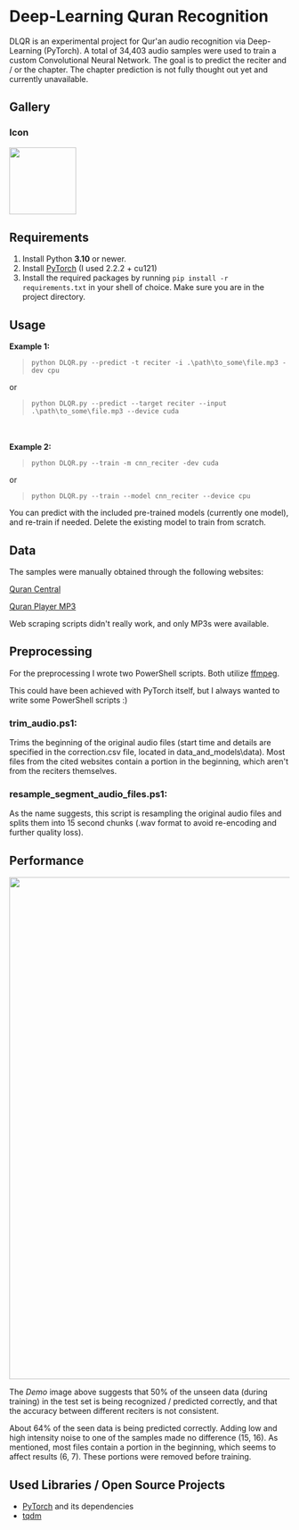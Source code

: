 # Deep-Learning Quran Recognition
DLQR is an experimental project for Qur'an audio recognition via Deep-Learning (PyTorch). A total of 34,403 audio samples were used to train a custom Convolutional Neural Network. The goal is to predict the reciter and / or the chapter. The chapter prediction is not fully thought out yet and currently unavailable.


## Gallery
### Icon
<img src='https://raw.githubusercontent.com/m4cit/Deep-Learning-Quran-Recognition/gallery/icon.png' height="120">


## Requirements
1. Install Python **3.10** or newer.
2. Install [PyTorch](https://pytorch.org/get-started/locally/) (I used 2.2.2 + cu121)
3. Install the required packages by running `pip install -r requirements.txt` in your shell of choice. Make sure you are in the project directory.


## Usage
**Example 1:**
>```
>python DLQR.py --predict -t reciter -i .\path\to_some\file.mp3 -dev cpu
>```
or
>```
>python DLQR.py --predict --target reciter --input .\path\to_some\file.mp3 --device cuda
>```
\
\
**Example 2:**
>```
>python DLQR.py --train -m cnn_reciter -dev cuda
>```
or
>```
>python DLQR.py --train --model cnn_reciter --device cpu
>```

You can predict with the included pre-trained models (currently one model), and re-train if needed. Delete the existing model to train from scratch.


## Data
The samples were manually obtained through the following websites:

[Quran Central](https://qurancentral.com/)

[Quran Player MP3](https://www.quranplayermp3.com/)

Web scraping scripts didn't really work, and only MP3s were available.


## Preprocessing
For the preprocessing I wrote two PowerShell scripts. Both utilize [ffmpeg](https://www.ffmpeg.org/).

This could have been achieved with PyTorch itself, but I always wanted to write some PowerShell scripts :)

### trim_audio.ps1:
Trims the beginning of the original audio files (start time and details are specified in the correction.csv file, located in data_and_models\data\). Most files from the cited websites contain a portion in the beginning, which aren't from the reciters themselves.

### resample_segment_audio_files.ps1:
As the name suggests, this script is resampling the original audio files and splits them into 15 second chunks (.wav format to avoid re-encoding and further quality loss).


## Performance
<img src='https://raw.githubusercontent.com/m4cit/Deep-Learning-Quran-Recognition/gallery/demo.png' width="900">

The *Demo* image above suggests that 50% of the unseen data (during training) in the test set is being recognized / predicted correctly, and that the accuracy between different reciters is not consistent.

About 64% of the seen data is being predicted correctly. Adding low and high intensity noise to one of the samples made no difference (15, 16). As mentioned, most files contain a portion in the beginning, which seems to affect results (6, 7). These portions were removed before training.


## Used Libraries / Open Source Projects
* [PyTorch](https://pytorch.org/) and its dependencies
* [tqdm](https://tqdm.github.io/)

